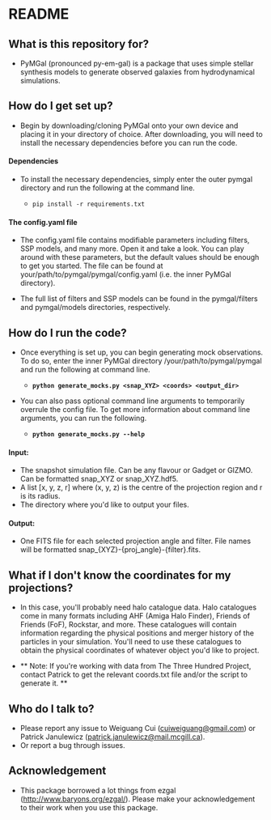 # README


## What is this repository for?

* PyMGal (pronounced py-em-gal) is a package that uses simple stellar synthesis models to generate observed galaxies from hydrodynamical simulations.

## How do I get set up?

* Begin by downloading/cloning PyMGal onto your own device and placing it in your directory of choice. After downloading, you will need to install the necessary dependencies before you can run the code.

#### Dependencies 

* To install the necessary dependencies, simply enter the outer pymgal directory and run the following at the command line.

    * `pip install -r requirements.txt`


#### The config.yaml file

* The config.yaml file contains modifiable parameters including filters, SSP models, and many more. Open it and take a look. You can play around with these parameters, but the default values should be enough to get you started. The file can be found at your/path/to/pymgal/pymgal/config.yaml (i.e. the inner PyMGal directory). 

* The full list of filters and SSP models can be found in the pymgal/filters and pymgal/models directories, respectively. 


## How do I run the code?

* Once everything is set up, you can begin generating mock observations. To do so, enter the inner PyMGal directory /your/path/to/pymgal/pymgal and run the following at command line.

    *  **`python generate_mocks.py <snap_XYZ> <coords> <output_dir>`**



* You can also pass optional command line arguments to temporarily overrule the config file. To get more information about command line arguments, you can run the following. <br>

    * **`python generate_mocks.py --help`**
    

#### Input:

* The snapshot simulation file. Can be any flavour or Gadget or GIZMO. Can be formatted snap_XYZ or snap_XYZ.hdf5.
* A list [x, y, z, r] where (x, y, z) is the centre of the projection region and r is its radius. 
* The directory where you'd like to output your files.

#### Output:
* One FITS file for each selected projection angle and filter. File names will be formatted snap_{XYZ}-{proj_angle}-{filter}.fits. 

## What if I don't know the coordinates for my projections?

* In this case, you'll probably need halo catalogue data. Halo catalogues come in many formats including AHF (Amiga Halo Finder), Friends of Friends (FoF), Rockstar, and more. These catalogues will contain information regarding the physical positions and merger history of the particles in your simulation. You'll need to use these catalogues to obtain the physical coordinates of whatever object you'd like to project.

* ** Note: If you're working with data from The Three Hundred Project, contact Patrick to get the relevant coords.txt file and/or the script to generate it. **

## Who do I talk to?

*   Please report any issue to Weiguang Cui (cuiweiguang@gmail.com) or Patrick Janulewicz (patrick.janulewicz@mail.mcgill.ca).
*   Or report a bug through issues.

## Acknowledgement

*  This package borrowed a lot things from ezgal (<http://www.baryons.org/ezgal/>). Please make your acknowledgement to their work when you use this package.
